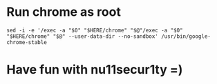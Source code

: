 # Run chrome as root
```
sed -i -e '/exec -a "$0" "$HERE/chrome" "$@"/exec -a "$0" "$HERE/chrome" "$@" --user-data-dir --no-sandbox' /usr/bin/google-chrome-stable
```
# Have fun with nu11secur1ty =)
